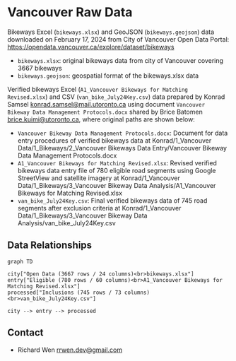 # Vancouver Raw Data

Bikeways Excel (`bikeways.xlsx`) and GeoJSON (`bikeways.geojson`) data downloaded on February 17, 2024 from City of Vancouver Open Data Portal: https://opendata.vancouver.ca/explore/dataset/bikeways

* `bikeways.xlsx`: original bikeways data from city of Vancouver covering 3667 bikeways
* `bikeways.geojson`: geospatial format of the bikeways.xlsx data

Verified bikeways Excel (`A1_Vancouver Bikeways for Matching Revised.xlsx`) and CSV (`van_bike_July24Key.csv`) data prepared by Konrad Samsel <konrad.samsel@mail.utoronto.ca> using document `Vancouver Bikeway Data Management Protocols.docx` shared by Brice Batomen <brice.kuimi@utoronto.ca>, where original paths are shown below:

* `Vancouver Bikeway Data Management Protocols.docx`: Document for data entry procedures of verified bikeways data at Konrad/1_Vancouver Data/1_Bikeways/2_Vancouver Bikeways Data Entry/Vancouver Bikeway Data Management Protocols.docx
* `A1_Vancouver Bikeways for Matching Revised.xlsx`: Revised verified bikeways data entry file of 780 eligible road segments using Google StreetView and satellite imagery at Konrad/1_Vancouver Data/1_Bikeways/3_Vancouver Bikeway Data Analysis/A1_Vancouver Bikeways for Matching Revised.xlsx
* `van_bike_July24Key.csv`: Final verified bikeways data of 745 road segments after exclusion criteria at Konrad/1_Vancouver Data/1_Bikeways/3_Vancouver Bikeway Data Analysis/van_bike_July24Key.csv

## Data Relationships

```mermaid
graph TD

city["Open Data (3667 rows / 24 columns)<br>bikeways.xlsx"]
entry["Eligible (780 rows / 60 columns)<br>A1_Vancouver Bikeways for Matching Revised.xlsx"]
processed["Inclusions (745 rows / 73 columns)<br>van_bike_July24Key.csv"]

city --> entry --> processed
```

## Contact

* Richard Wen <rrwen.dev@gmail.com>